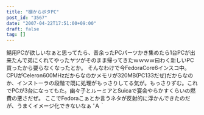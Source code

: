 ```yaml
---
title: "棚からボタPC"
post_id: "3567"
date: "2007-04-22T17:51:00+09:00"
draft: false
tag: []
---
```



鯖用PCが欲しいなぁと思ってたら、昔余ったPCパーツかき集めたら1台PCが出来たんで弟にくれてやったヤツがそのまま帰ってきたｗｗｗｗ曰わく新しいPC買ったから要らなくなったとか。 そんなわけで今FedoraCore6インスコ中。CPUがCeleron600MHzだからなのかメモリが320MB(PC133だぜ)だからなのか、インストーラの段階で既に処理がもっさりしてる気が。もっさりずむ。これでPCが3台になってもた。幽々子とルーミアとSuicaで宴会やらかすくらいの燃費の悪さだぜ。 ここでFedoraこぁとか言うネタが反射的に浮かんできたのだが、うまくイメージ化できないなぁ 'Ａ｀
